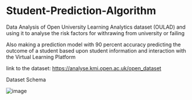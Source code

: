 # Student-Prediction-Algorithm
Data Analysis of Open University Learning Analytics dataset (OULAD) and using it to analyse the risk factors for withrawing from university or failing

Also making a prediction model with 90 percent accuracy predicting the outcome of a student based upon student information and interaction with the Virtual Learning Platform

link to the dataset: https://analyse.kmi.open.ac.uk/open_dataset

Dataset Schema

![image](https://user-images.githubusercontent.com/121226278/211231033-4fc6ba43-1b34-46e8-bac6-a1c436fffd42.png)
